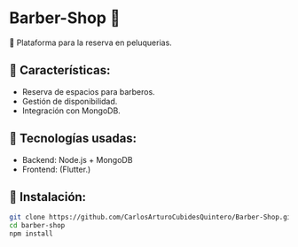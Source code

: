 # Barber-Shop 💈

🚀 Plataforma para la reserva en peluquerias.

## 📌 Características:

- Reserva de espacios para barberos.
- Gestión de disponibilidad.
- Integración con MongoDB.

## 🔧 Tecnologías usadas:

- Backend: Node.js + MongoDB
- Frontend: (Flutter.)

## 📄 Instalación:

```sh
git clone https://github.com/CarlosArturoCubidesQuintero/Barber-Shop.git
cd barber-shop
npm install
```

